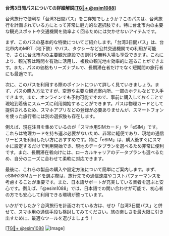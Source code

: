 **台湾3日間パスについての詳細解説[[TG💪+ @esim1088](https://t.me/s/esim1088)]**

台湾旅行で便利な「台湾3日間パス」をご存知でしょうか？このパスは、台湾旅行を計画されている方にとって非常に魅力的な選択肢です。特に台北市内の主要な観光スポットや交通機関を効率よく回るためには欠かせないアイテムです。

まず、このパスの基本的な特徴についてご紹介します。「台湾3日間パス」は、台北市内のMRT（地下鉄）やバス、タクシーなど公共交通機関での利用が可能で、さらに台北市内の主要観光施設での割引や無料入場も享受できます。これにより、観光客は時間を有効に活用し、複数の観光地を効率的に巡ることができます。また、パスの価格もリーズナブルで、長期滞在者だけでなく短期間の旅行者にも最適です。

次に、このパスを利用する際のポイントについて詳しく見ていきましょう。まず、パスの購入方法ですが、空港や主要な観光案内所、一部のホテルなどで入手できます。また、オンラインでも予約可能ですので、事前に購入しておくことで現地到着後にスムーズに利用開始することができます。パスは物理カードとして提供されるため、スマホアプリなどの登録が必要ありませんが、スマートフォンを使った旅行者には別の選択肢も存在します。

例えば、現在注目を集めているのが「スマホ用SIMカード」や「eSIM」です。これらは物理カードを持ち運ぶ必要がないため、非常に軽便であり、現地の通信サービスを利用したい方におすすめです。特に「eSIM」は、購入後すぐにスマホに設定するだけで利用開始でき、現地のデータプランを選べるため非常に便利です。また、長期滞在者向けには、ローカルキャリアのデータプランも選べるため、自分のニーズに合わせて柔軟に対応できます。

最後に、これらの製品の購入や設定方法について簡単にご案内します。まず、eSIMやSIMカードを選ぶ際は、旅行先での通信速度やコストパフォーマンスを考慮することが重要です。また、日本語サポートが充実している業者を選ぶと安心です。例えば、「@esim1088」では、日本語での問い合わせが可能で、初心者の方でも安心して利用できる環境が整っています。

いかがでしたか？台湾旅行を計画されている方は、ぜひ「台湾3日間パス」と併せて、スマホ用の通信手段も検討してみてください。旅の楽しさを最大限に引き出すために、最適なツールを選びましょう！

[[TG💪+ @esim1088](https://t.me/s/esim1088) ![Image](https://i.postimg.cc/Y0z9fWf4/image.png)]